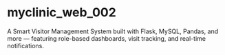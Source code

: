 # myclinic_web_002
A Smart Visitor Management System built with Flask, MySQL, Pandas, and more — featuring role-based dashboards, visit tracking, and real-time notifications.
